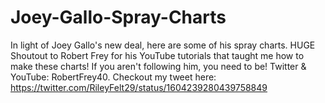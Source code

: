 # Joey-Gallo-Spray-Charts
In light of Joey Gallo's new deal, here are some of his spray charts. HUGE Shoutout to Robert Frey for his YouTube tutorials that taught me how to make these charts! If you aren't following him, you need to be! Twitter & YouTube: RobertFrey40. Checkout my tweet here: https://twitter.com/RileyFelt29/status/1604239280439758849
